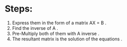 # Steps:
1. Express them in the form of a matrix AX = B .
2. Find the inverse of A .
3. Pre-Multiply both of them with A inverse .
4. The resultant matrix is the solution of the equations .